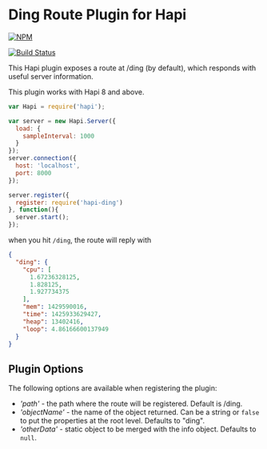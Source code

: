 Ding Route Plugin for Hapi
==========================

[![NPM](https://nodei.co/npm/hapi-ding.png)](https://nodei.co/npm/hapi-ding/)

[![Build Status](https://travis-ci.org/dialexa/hapi-ding.svg)](https://travis-ci.org/dialexa/hapi-ding)

This Hapi plugin exposes a route at /ding (by default), which responds with useful server information.

This plugin works with Hapi 8 and above.

```javascript
var Hapi = require('hapi');

var server = new Hapi.Server({
  load: {
    sampleInterval: 1000
  }
});
server.connection({
  host: 'localhost',
  port: 8000
});

server.register({
  register: require('hapi-ding')
}, function(){
  server.start();
});
```

when you hit `/ding`, the route will reply with

```json
{
  "ding": {
    "cpu": [
      1.67236328125,
      1.828125,
      1.927734375
    ],
    "mem": 1429590016,
    "time": 1425933629427,
    "heap": 13402416,
    "loop": 4.86166600137949
  }
}
```

## Plugin Options
The following options are available when registering the plugin:
- _'path'_ - the path where the route will be registered.  Default is /ding.
- _'objectName'_ - the name of the object returned.  Can be a string or `false` to put the properties at the root level.  Defaults to "ding".
- _'otherData'_ - static object to be merged with the info object.  Defaults to `null`.

